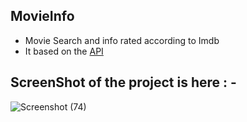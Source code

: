 ## MovieInfo

* Movie Search and info rated according to Imdb <br>
* It based on the  [API](http://www.omdbapi.com)


## ScreenShot of the project is here : -


![Screenshot (74)](https://user-images.githubusercontent.com/34008023/72750365-b1366080-3be2-11ea-818e-411c6928a5cb.png)





